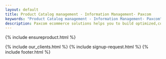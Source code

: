 ```yaml
---
layout: default
title: Product Catalog management - Information Management- Paxcom 
keywords: "Product Catalog management - Information Management- Paxcom"
description: Paxcom ecommerce solutions helps you to build optimized,consistent and accurate product page content.
---
```


<div class="clearfix"></div>

<section id="Content-Optimization" class="content-section paddnonetop section-gray" >

{% include ensureproduct.html %}

</section>   

<div class="clearfix"></div>

{% include our_clients.html %} 
{% include signup-request.html %}
{% include footer.html %}